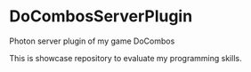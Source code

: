 # DoCombosServerPlugin
Photon server plugin of my game DoCombos

This is showcase repository to evaluate my programming skills.
